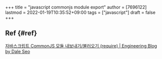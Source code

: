 +++
title = "javascript commonjs module export"
author = [7696122]
lastmod = 2022-01-19T10:35:52+09:00
tags = ["javascript"]
draft = false
+++

## Ref {#ref}

[자바스크립트 CommonJS 모듈 내보내기/불러오기 (require) | Engineering Blog by Dale Seo](https://www.daleseo.com/js-module-require/)
